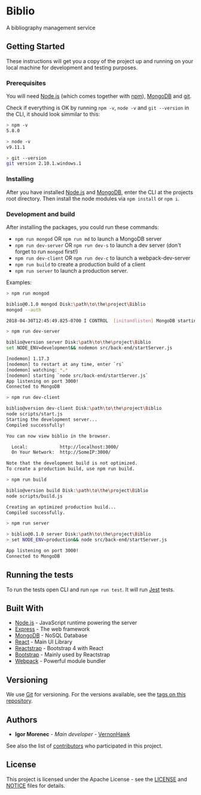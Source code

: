 # Biblio

A bibliography management service

## Getting Started

These instructions will get you a copy of the project up and running on your local machine for development and testing purposes.

### Prerequisites

You will need [Node.js](https://nodejs.org) (which comes together with [npm](https://www.npmjs.com/)), [MongoDB](https://www.mongodb.com/) and [git](https://git-scm.com/downloads).

Check if everything is OK by running `npm -v`, `node -v` and `git --version` in the CLI, it should look simmilar to this:

```bash
> npm -v
5.8.0
```

```bash
> node -v
v9.11.1
```

```bash
> git --version
git version 2.10.1.windows.1
```

### Installing

After you have installed [Node.js](https://nodejs.org) and [MongoDB](https://www.mongodb.com/), enter the CLI at the projects root directory. Then install the node modules via `npm install` or `npm i`.

### Development and build

After installing the packages, you could run these commands:

- `npm run mongod` OR `npm run md` to launch a MongoDB server
- `npm run dev-server` OR `npm run dev-s` to launch a dev server (don't forget to run `mongod` first!)
- `npm run dev-client` OR `npm run dev-c` to launch a webpack-dev-server
- `npm run build` to create a production build of a client
- `npm run server` to launch a production server.

Examples:

```bash
> npm run mongod

biblio@0.1.0 mongod Disk:\path\to\the\project\Biblio
mongod --auth

2018-04-30T12:45:49.825-0700 I CONTROL  [initandlisten] MongoDB starting : pid=12992 port=27017 dbpath=C:\data\db\ 64-bit host=YOUR_HOST
```

```bash
> npm run dev-server

biblio@version server Disk:\path\to\the\project\Biblio
set NODE_ENV=development&& nodemon src/back-end/startServer.js

[nodemon] 1.17.3
[nodemon] to restart at any time, enter `rs`
[nodemon] watching: *.*
[nodemon] starting `node src/back-end/startServer.js`
App listening on port 3000!
Connected to MongoDB
```

```bash
> npm run dev-client

biblio@version dev-client Disk:\path\to\the\project\Biblio
node scripts/start.js
Starting the development server...
Compiled successfully!

You can now view biblio in the browser.

  Local:            http://localhost:3000/
  On Your Network:  http://SomeIP:3000/

Note that the development build is not optimized.
To create a production build, use npm run build.
```

```bash
> npm run build

biblio@version build Disk:\path\to\the\project\Biblio
node scripts/build.js

Creating an optimized production build...
Compiled successfully.
```

```bash
> npm run server

> biblio@0.1.0 server Disk:\path\to\the\project\Biblio
> set NODE_ENV=production&& node src/back-end/startServer.js

App listening on port 3000!
Connected to MongoDB
```

## Running the tests

To run the tests open CLI and run `npm run test`. It will run [Jest](https://facebook.github.io/jest/) tests.

## Built With

- [Node.js](https://nodejs.org) - JavaScript runtime powering the server
- [Express](http://expressjs.com/) - The web framework
- [MongoDB](https://www.mongodb.com/) - NoSQL Database
- [React](https://reactjs.org/) - Main UI Library
- [Reactstrap](https://reactstrap.github.io/) - Bootstrap 4 with React
- [Bootstrap](https://getbootstrap.com/) - Mainly used by Reactstrap
- [Webpack](https://webpack.js.org/) - Powerful module bundler

## Versioning

We use [Git](https://git-scm.com) for versioning. For the versions available, see the [tags on this repository](https://github.com/VernonHawk/Biblio/tags).

## Authors

- **Igor Morenec** - *Main developer* - [VernonHawk](https://github.com/VernonHawk)

See also the list of [contributors](https://github.com/VernonHawk/Biblio/contributors) who participated in this project.

## License

This project is licensed under the Apache License - see the [LICENSE](LICENSE) and [NOTICE](NOTICE) files for details.

